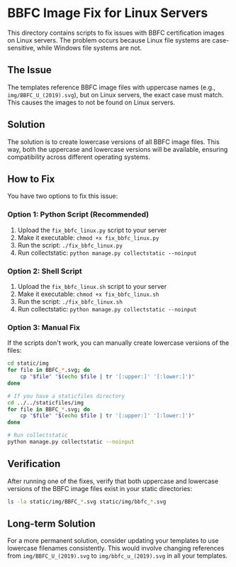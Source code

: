 # BBFC Image Fix for Linux Servers

This directory contains scripts to fix issues with BBFC certification images on Linux servers. The problem occurs because Linux file systems are case-sensitive, while Windows file systems are not.

## The Issue

The templates reference BBFC image files with uppercase names (e.g., `img/BBFC_U_(2019).svg`), but on Linux servers, the exact case must match. This causes the images to not be found on Linux servers.

## Solution

The solution is to create lowercase versions of all BBFC image files. This way, both the uppercase and lowercase versions will be available, ensuring compatibility across different operating systems.

## How to Fix

You have two options to fix this issue:

### Option 1: Python Script (Recommended)

1. Upload the `fix_bbfc_linux.py` script to your server
2. Make it executable: `chmod +x fix_bbfc_linux.py`
3. Run the script: `./fix_bbfc_linux.py`
4. Run collectstatic: `python manage.py collectstatic --noinput`

### Option 2: Shell Script

1. Upload the `fix_bbfc_linux.sh` script to your server
2. Make it executable: `chmod +x fix_bbfc_linux.sh`
3. Run the script: `./fix_bbfc_linux.sh`
4. Run collectstatic: `python manage.py collectstatic --noinput`

### Option 3: Manual Fix

If the scripts don't work, you can manually create lowercase versions of the files:

```bash
cd static/img
for file in BBFC_*.svg; do
    cp "$file" "$(echo $file | tr '[:upper:]' '[:lower:]')"
done

# If you have a staticfiles directory
cd ../../staticfiles/img
for file in BBFC_*.svg; do
    cp "$file" "$(echo $file | tr '[:upper:]' '[:lower:]')"
done

# Run collectstatic
python manage.py collectstatic --noinput
```

## Verification

After running one of the fixes, verify that both uppercase and lowercase versions of the BBFC image files exist in your static directories:

```bash
ls -la static/img/BBFC_*.svg static/img/bbfc_*.svg
```

## Long-term Solution

For a more permanent solution, consider updating your templates to use lowercase filenames consistently. This would involve changing references from `img/BBFC_U_(2019).svg` to `img/bbfc_u_(2019).svg` in all your templates. 